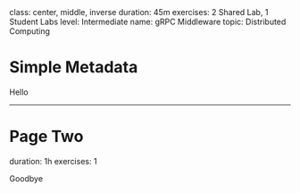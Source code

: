 <metadata>
class: center, middle, inverse
duration: 45m
exercises: 2 Shared Lab, 1 Student Labs
level: Intermediate
name: gRPC Middleware
topic: Distributed Computing
</metadata>

# Simple Metadata

Hello

---

# Page Two

<metadata>
duration: 1h
exercises: 1
</metadata>

Goodbye